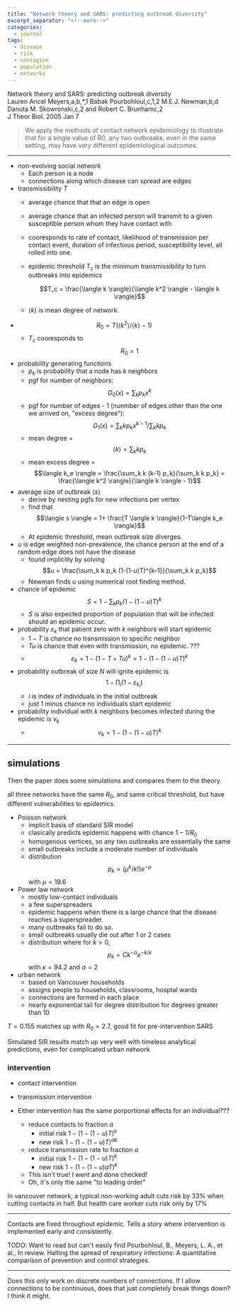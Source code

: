 ```yaml
---
title: "Network theory and SARS: predicting outbreak diversity"
excerpt_separator: "<!--more-->"
categories:
  - journal
tags:
  - disease 
  - risk
  - contagion
  - population
  - networks
---
```


Network theory and SARS: predicting outbreak diversity  
Lauren Ancel Meyers,a,b,*,1 Babak Pourbohloul,c,1,2 M.E.J. Newman,b,d Danuta M. Skowronski,c,2 and Robert C. Brunhamc,2    
J Theor Biol. 2005 Jan 7  

> We apply the methods of contact network epidemiology to illustrate that for a single value of R0, any two outbreaks, even in the same setting, may have very different epidemiological outcomes.

---

- non-evolving social network
    - Each person is a node
    - connections along which disease can spread are edges
- transmissibility $T$
    - average chance that that an edge is open
    - average chance that an infected person will transmit to a given susceptible person whom they have contact with
    - cooresponds to rate of contact, likelihood of transmission per contact event, duration of infectious period, susceptibility level, all rolled into one.
    - epidemic threshold $T_c$ is the minimum transmissibility to turn outbreaks into epidemics
            
        $$T_c = \frac{\langle k \rangle}{\langle k^2 \rangle - \langle k \rangle}$$

    - $\langle k \rangle$ is mean degree of network. 
- $$R_0 = T(\langle k^2 \rangle / \langle k \rangle - 1)$$
    - $T_c$ cooresponds to $$R_0 = 1$$
- probability generating functions
    - $p_k$ is probability that a node has $k$ neighbors
    - pgf for number of neighbors: $$G_0(x) = \sum_k p_k x^k$$
    - pgf for number of edges - 1 (nunmber of edges other than the one we arrived on, "excess degree"): $$G_1(x) = \sum_k k p_k x^{k-1} / \sum_k k p_k$$
    - mean degree = $$\langle k \rangle = \sum_k k p_k$$
    - mean excess degree = $$\langle k_e \rangle = \frac{\sum_k k (k-1) p_k}{\sum_k k p_k} = \frac{\langle k^2 \rangle}{\langle k \rangle - 1}$$
- average size of outbreak $\langle s \rangle$
    - derive by nesting pgfs for new infections per vertex
    - find that $$\langle s \rangle = 1+ \frac{T \langle k \rangle}{1-T\langle k_e \rangle}$$
    - At epidemic threshold, mean outbreak size diverges.
- $u$ is edge weighted non-prevalence, the chance person at the end of a random edge does not have the disease
    - found implicitly by solving $$u = \frac{\sum_k k p_k (1-(1-u)T)^{k-1}}{\sum_k k p_k}$$
    - Newman finds $u$ using numerical root finding method.
- chance of epidemic $$S = 1 - \sum_k p_k (1-(1-u)T)^k$$
    - $S$ is also expected proportion of population that will be infected should an epidemic occur.
- probability $\varepsilon_k$ that patient zero with $k$ neighbors will start epidemic
    - $1-T$ is chance no transmission to specific neighbor
    - $Tu$ is chance that even with transmission, no epidemic. ???
    - $$\varepsilon_k = 1-(1-T+Tu)^k = 1 - (1-(1-u)T)^k$$
- probability outbreak of size $N$ will ignite epidemic is $$1-\prod_i (1-\varepsilon_{k_i})$$
    - $i$ is index of individuals in the initial outbreak
    - just 1 minus chance no individuals start epidemic
- probability individual with $k$ neighbors becomes infected during the epidemic is $v_k$
    - $$v_k = 1 - (1-(1-u)T)^k$$


---


## simulations

Then the paper does some simulations and compares them to the theory.

all three networks have the same $R_0$, and same critical threshold, but have different vulnerabilities to epidemics.

- Poisson network
    - implicit basis of standard SIR model
    - clasically predicts epidemic happens with chance $1-1/R_0$
    - homogenous vertices, so any two outbreaks are essentially the same
    - small outbreaks include a moderate number of individuals
    - distribution $$p_k = (\mu^k / k!) e^{-\mu}$$ with $\mu=19.6$
- Power law network
    - mostly low-contact individuals
    - a few superspreaders
    - epidemic happens when there is a large chance that the disease reaches a superspreader.
    - many outbreaks fail to do so.
    - small outbreaks usually die out after 1 or 2 cases
    - distribution where for $k > 0$, $$p_k = Ck^{-\alpha}e^{-k/\kappa}$$ with $\kappa=94.2$ and $\alpha=2$
- urban network
    - based on Vancouver households
    - assigns people to households, classrooms, hosptal wards
    - connections are formed in each place
    - nearly exponential tail for degree distribution for degrees greater than 10

$T=0.155$ matches up with $R_0=2.7$, good fit for pre-intervention SARS

Simulated SIR results match up very well with timeless analytical predictions, even for complicated urban network


### intervention

- contact intervention
- transmission intervention

- Either intervention has the same porportional effects for an individual???
    - reduce contacts to fraction $a$
        - initial risk $1-(1-(1-u)T)^k$ 
        - new risk $1-(1-(1-u)T)^{ak}$ 
    - reduce transmission rate to fraction $a$
        - initial risk $1-(1-(1-u)T)^k$ 
        - new risk $1-(1-(1-u)aT)^{k}$ 
    - This isn't true! I went and done checked!
    - Oh, it's only the same "to leading order"

In vancouver network, 
a typical non-working adult cuts risk by 33% when cutting contacts in half.
But health care worker cuts risk only by 17%

---

Contacts are fixed throughout epidemic.
Tells a story where intervention is implemented early and consistently.


TODO: Want to read but can't easily find Pourbohloul, B., Meyers, L. A., et al., In review. Halting the spread of respiratory infections: A quantitative comparison of prevention and control strategies.








---


Does this only work on discrete numbers of connections. If I allow connections to be continuous, does that just completely break things down? I think it might.





